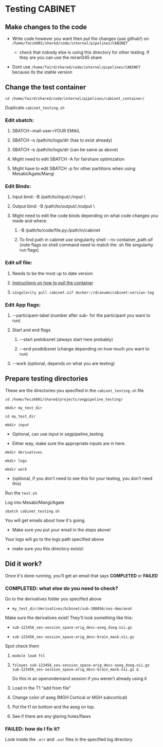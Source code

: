 # Testing CABINET
## Make changes to the code
- Write code however you want then put the changes (use github!) on `/home/feczk001/shared/code/internal/pipelines/CABINET`
    - check that nobody else is using this directory for other testing. If they are you can use the miran045 share

- Dont use `/home/faird/shared/code/internal/pipelines/CABINET` because its the stable version

## Change the test container
`cd /home/faird/shared/code/internal/pipelines/cabinet_container/`

Duplicate `cabinet_testing.sh`

### Edit sbatch:

1. SBATCH –mail-user=YOUR EMAIL

1. SBATCH -o /path/to/logs/dir (has to exist already)

1. SBATCH -e /path/to/logs/dir (can be same as above)

1. Might need to edit SBATCH -A for fairshare optimization

1. Might have to edit SBATCH -p for other partitions when using Mesabi/Agate/Mangi

### Edit Binds:

1. Input bind: -B /path/to/input/:/input \ 

1. Output bind: -B /path/to/output/:/output \

1. Might need to edit the code binds depending on what code changes you made and where:

    1. -B /path/to/code/file.py:/path/in/cabinet

    1. To find path in cabinet use singularity shell --nv container_path.sif (note flags on shell command need to match the .sh file singularity run flags)

### Edit sif file:

1. Needs to be the most up to date version

1. [Instructions on how to pull the container](https://3.basecamp.com/5032058/buckets/21517584/messages/4239484815)

1. `singularity pull cabinet.sif docker://dcanumn/cabinet:version-tag`

### Edit App flags:

1. --participant-label (number after sub- for the participant you want to run)

1. Start and end flags

    1. --start prebibsnet (always start here probably)

    1. --end postbibsnet (change depending on how much you want to run)

1. --work (optional, depends on what you are testing)

## Prepare testing directories

These are the directories you specified in the `cabinet_testing.sh` file

`cd /home/feczk001/shared/projects/segpipeline_testing/`

`mkdir my_test_dir`

`cd my_test_dir`

`mkdir input` 

- Optional, can use input in segpipeline_testing

- Either way, make sure the appropriate inputs are in here.

`mkdir derivatives`

`mkdir logs`

`mkdir work`
- (optional, if you don’t need to see this for your testing, you don’t need this)

Run the `test.sh`

Log into Mesabi/Mangi/Agate

`sbatch cabinet_testing.sh`

You will get emails about how it's going. 
- Make sure you put your email in the steps above!

Your logs will go to the logs path specified above
- make sure you this directory exists!

## Did it work?

Once it's done running, you’ll get an email that says **COMPLETED** or **FAILED**

### **COMPLETED**: what else do you need to check?

Go to the derivatives folder you specified above
- `my_test_dir/derivatives/bibsnet/sub-380056/ses-4mo/anat`

Make sure the derivatives exist! They'll look something like this:

- `sub-123456_ses-session_space-orig_desc-aseg_dseg.nii.gz`

- `sub-123456_ses-session_space-orig_desc-brain_mask.nii.gz`

Spot check them

1. `module load fsl`

1. `fsleyes sub-123456_ses-session_space-orig_desc-aseg_dseg.nii.gz sub-123456_ses-session_space-orig_desc-brain_mask.nii.gz &`

    Do this in an openondemand session if you weren’t already using it

1. Load in the T1 “add from file”

1. Change color of aseg (MGH Cortical or MGH subcortical)

1. Put the t1 on bottom and the aseg on top.

1. See if there are any glaring holes/flaws

### **FAILED**: how do I fix it?

Look inside the `.err` and `.out` files in the specified log directory
